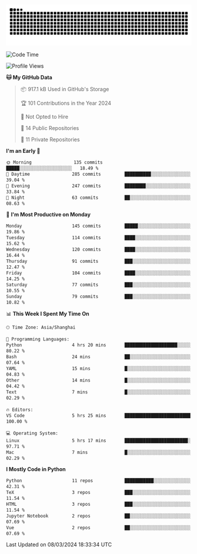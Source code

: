 ![](https://raw.githubusercontent.com/BorisYang326/BorisYang326/output/github-contribution-grid-snake-dark.svg)

<!--START_SECTION:waka-->
![Code Time](http://img.shields.io/badge/Code%20Time-42%20hrs%2011%20mins-blue)

![Profile Views](http://img.shields.io/badge/Profile%20Views-0-blue)

**🐱 My GitHub Data** 

> 📦 917.1 kB Used in GitHub's Storage 
 > 
> 🏆 101 Contributions in the Year 2024
 > 
> 🚫 Not Opted to Hire
 > 
> 📜 14 Public Repositories 
 > 
> 🔑 11 Private Repositories 
 > 
**I'm an Early 🐤** 

```text
🌞 Morning                135 commits         █████░░░░░░░░░░░░░░░░░░░░   18.49 % 
🌆 Daytime                285 commits         ██████████░░░░░░░░░░░░░░░   39.04 % 
🌃 Evening                247 commits         ████████░░░░░░░░░░░░░░░░░   33.84 % 
🌙 Night                  63 commits          ██░░░░░░░░░░░░░░░░░░░░░░░   08.63 % 
```
📅 **I'm Most Productive on Monday** 

```text
Monday                   145 commits         █████░░░░░░░░░░░░░░░░░░░░   19.86 % 
Tuesday                  114 commits         ████░░░░░░░░░░░░░░░░░░░░░   15.62 % 
Wednesday                120 commits         ████░░░░░░░░░░░░░░░░░░░░░   16.44 % 
Thursday                 91 commits          ███░░░░░░░░░░░░░░░░░░░░░░   12.47 % 
Friday                   104 commits         ████░░░░░░░░░░░░░░░░░░░░░   14.25 % 
Saturday                 77 commits          ███░░░░░░░░░░░░░░░░░░░░░░   10.55 % 
Sunday                   79 commits          ███░░░░░░░░░░░░░░░░░░░░░░   10.82 % 
```


📊 **This Week I Spent My Time On** 

```text
🕑︎ Time Zone: Asia/Shanghai

💬 Programming Languages: 
Python                   4 hrs 20 mins       ████████████████████░░░░░   80.22 % 
Bash                     24 mins             ██░░░░░░░░░░░░░░░░░░░░░░░   07.64 % 
YAML                     15 mins             █░░░░░░░░░░░░░░░░░░░░░░░░   04.83 % 
Other                    14 mins             █░░░░░░░░░░░░░░░░░░░░░░░░   04.42 % 
Text                     7 mins              █░░░░░░░░░░░░░░░░░░░░░░░░   02.29 % 

🔥 Editors: 
VS Code                  5 hrs 25 mins       █████████████████████████   100.00 % 

💻 Operating System: 
Linux                    5 hrs 17 mins       ████████████████████████░   97.71 % 
Mac                      7 mins              █░░░░░░░░░░░░░░░░░░░░░░░░   02.29 % 
```

**I Mostly Code in Python** 

```text
Python                   11 repos            ███████████░░░░░░░░░░░░░░   42.31 % 
TeX                      3 repos             ███░░░░░░░░░░░░░░░░░░░░░░   11.54 % 
HTML                     3 repos             ███░░░░░░░░░░░░░░░░░░░░░░   11.54 % 
Jupyter Notebook         2 repos             ██░░░░░░░░░░░░░░░░░░░░░░░   07.69 % 
Vue                      2 repos             ██░░░░░░░░░░░░░░░░░░░░░░░   07.69 % 
```




 Last Updated on 08/03/2024 18:33:34 UTC
<!--END_SECTION:waka-->
